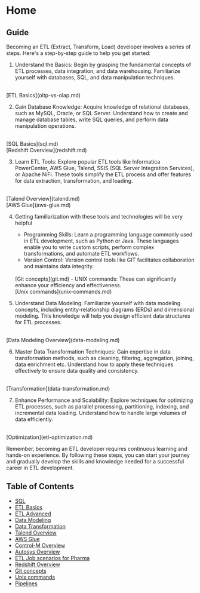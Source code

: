 # Home
## Guide
Becoming an ETL (Extract, Transform, Load) developer involves a series of steps. Here's a step-by-step guide to help you get started:

1. Understand the Basics: Begin by grasping the fundamental concepts of ETL processes, data integration, and data warehousing. Familiarize yourself with databases, SQL, and data manipulation techniques.
 <br />
 [ETL Basics](oltp-vs-olap.md)


2. Gain Database Knowledge: Acquire knowledge of relational databases, such as MySQL, Oracle, or SQL Server. Understand how to create and manage database tables, write SQL queries, and perform data manipulation operations.
 <br />
 [SQL Basics](sql.md)
 <br />
 [Redshift Overview](redshift.md)

3. Learn ETL Tools: Explore popular ETL tools like Informatica PowerCenter, AWS Glue, Talend, SSIS (SQL Server Integration Services), or Apache NiFi. These tools simplify the ETL process and offer features for data extraction, transformation, and loading.
 <br /> 
 [Talend Overview](talend.md)
 <br />
 [AWS Glue](aws-glue.md) 

4. Getting familiarization with these tools and technologies will be very helpful
	- Programming Skills: Learn a programming language commonly used in ETL development, such as Python or Java. 
	These languages enable you to write custom scripts, perform complex transformations, and automate ETL workflows. 
	- Version Control: Version control tools like GIT facilitates collaboration and maintains data integrity.
	<br />
	 [Git concepts](git.md) 
	- UNIX commands: These can significantly enhance your efficiency and effectiveness. 
	<br /> [Unix commands](unix-commands.md)

5. Understand Data Modeling: Familiarize yourself with data modeling concepts, including entity-relationship diagrams (ERDs) and dimensional modeling. This knowledge will help you design efficient data structures for ETL processes.
<br />
[Data Modeling Overview](data-modeling.md)
<br />

6. Master Data Transformation Techniques: Gain expertise in data transformation methods, such as cleaning, filtering, aggregation, joining, data enrichment etc. Understand how to apply these techniques effectively to ensure data quality and consistency.
<br />
[Transformation](data-transformation.md)
<br />

7. Enhance Performance and Scalability: Explore techniques for optimizing ETL processes, such as parallel processing, partitioning, indexing, and incremental data loading. Understand how to handle large volumes of data efficiently.
<br />
[Optimization](etl-optimization.md)
<br />

Remember, becoming an ETL developer requires continuous learning and hands-on experience. By following these steps, you can start your journey and gradually develop the skills and knowledge needed for a successful career in ETL development.

## Table of Contents
- [SQL](sql.md)
- [ETL Basics](oltp-vs-olap.md)
- [ETL Advanced](etl-optimization.md)
- [Data Modeling](data-modeling.md)
- [Data Transformation](data-transformation.md)
- [Talend Overview](talend.md)
- [AWS Glue](aws-glue.md)
- [Control-M Overview](control-m.md)
- [Autosys Overview](autosys.md)
- [ETL Job scenarios for Pharma](job-scenarios-pharma.md)
- [Redshift Overview](redshift.md)
- [Git concepts](git.md)
- [Unix commands](unix-commands.md)
- [Pipelines](pipelines.md)
